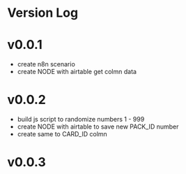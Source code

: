 



# Version Log
# v0.0.1
- create n8n scenario
- create NODE with airtable get colmn data
# v0.0.2
- build js script to randomize numbers 1 - 999
- create NODE with airtable to save new PACK_ID number
- create same to CARD_ID colmn
# v0.0.3



